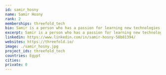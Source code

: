 ```yaml
---
id: samir_hosny
name: Samir Hosny
rank: 2
memberships: threefold_tech
bio: Samir is a person who has a passion for learning new technologies all the time, I got my Bachelor degree in Computer Science and then started working in the field of cloud computing since 5 years. I think that Threefold step in a place where no one go there before, touching the limits of technology and how it can help with the daily life actions of people.
excerpt: Samir is a person who has a passion for learning new technologies all the time.
linkedin: https://www.linkedin.com/in/samir-hosny-58b81394/
websites: https://threefold.io/
image: ./samir_hosny.jpg
project_ids: threefold_tech
countries: Egypt
cities: 
private: 0
---
```

